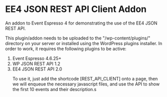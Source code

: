 EE4 JSON REST API Client Addon
=========

An addon to Event Espresso 4 for demonstrating the use of the EE4 JSON REST API.

This plugin/addon needs to be uploaded to the "/wp-content/plugins/" directory on your server or installed using the WordPress plugins installer. In order to work, it requires the following plugins to be active:
<ol>
<li>Event Espresso 4.6.25+</li>
<li>WP JSON REST API 1.2</li>
<li>EE4 JSON REST API 2.0</li
</ol>

To use it, just add the shortcode [REST_API_CLIENT] onto a page, then we will enqueue the necessary javascript
files, and use the API to show the first 10 events and their description.s

